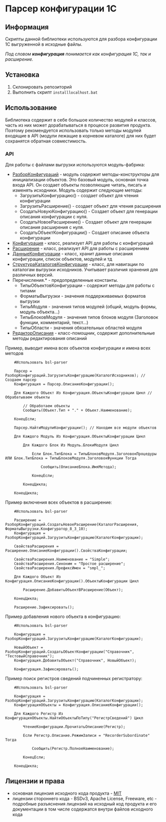 ﻿# Парсер конфигурации 1С

## Информация

Скрипты данной библиотеки используются для разбора конфигурации 1С выгруженной в исходные файлы.

*Под словом **конфигурация** понимается как конфигурация 1С, так и расширение.*

## Установка

1. Склонировать репозиторий
2. Выполнить скрипт `installlocalhost.bat`

## Использование

Библиотека содержит в себе большое количество модулей и классов, часть из них может дорабатываться в процессе развития продукта.
Поэтому рекомендуется использовать только методы модулей входящие в API (модули лежащие в корневом каталоге) для них будет сохранятся обратная совместимость.

### API

Для работы с файлами выгрузки используются модуль-фабрика:

* [РазборКонфигураций](src/Модули/РазборКонфигураций.os) - модуль содержит методы-конструкторы для инициализации объектов.
  Это базовый модуль, основная точка входа API. Он создает объекты позволяющие читать, писать и изменять исходники.
  Модуль содержит следующие методы:
  * ЗагрузитьКонфигурацию() - создает объект для чтения конфигурации
  * ЗагрузитьРасширение() - создает объект для чтения расширения
  * СоздатьНовуюКонфигурацию() - Создает объект для генерации описания конфигурации с нуля.
  * СоздатьНовоеРасширение() - Создает объект для генерации описания расширения с нуля.
  * СоздатьОбъектКонфигурации() - Создает описание объекта конфигурации
* [Конфигурация](src/Классы/Конфигурация.os) - класс, реализует API для работы с конфигураций
* [Расширение](src/Классы/Расширение.os) - класс, реализует API для работы с расширением
* [ДанныеКонфигурации](src/Классы/ДанныеКонфигурации.os) - класс, хранит данные описания конфигурации, список объектов, модулей и тд
* [СтруктураКаталоговКонфигурации](src/Классы/СтруктураКаталоговКонфигурации.os) - класс, для навигации по каталогам выгрузки исходников. Учитывает различия хранения для различных версий.
* Перечисления.* - предопределенные константы.
  * ТипыОбъектовКонфигурации - содержит методы для работы с типами
  * ФорматыВыгрузки - значения поддерживаемых форматов выгрузки
  * ТипыМодуля - значения типов модулей (общий, модуль формы, модуль объекта...)
  * ТипыБлоковМодуля - значения типов блоков модуля (Заголовок функции, комментарий, текст...)
  * ТипыОбласти - значения обязательных областей модуля
* [РедакторОписания](src/Классы/РедакторОписания.os) - класс-помощник, содержит дополнительные методы редактирования описаний

Пример, выводит имена всех объектов конфигурации и имена всех методов

```bsl
    #Использовать bsl-parser

    Парсер = РазборКонфигураций.ЗагрузитьКонфигурацию(КаталогИсходников); // Создаем парсер
    Конфигурация = Парсер.ОписаниеКонфигурации();

    Для Каждого Объект Из Конфигурация.ОбъектыКонфигурации Цикл // Обрабатываем объекты

        // Обработаем объекты
        Сообщить(Объект.Тип + "." + Объект.Наименование);

    КонецЕсли;

    Парсер.НайтиМодулиКонфигурации(); // Находим все модули объектов

    Для Каждого Модуль Из Конфигурация.ОбъектыКонфигурации Цикл

        Для Каждого Блок Из Модуль.БлокиМодуля Цикл

            Если Блок.ТипБлока = ТипыБлоковМодуля.ЗаголовокПроцедуры ИЛИ Блок.ТипБлока = ТипыБлоковМодуля.ЗаголовокФункции Тогда

                Сообщить(ОписаниеБлока.ИмяМетода);

            КонецЕсли;

        КонецЦикла;

    КонецЦикла;
```

Пример включения всех объектов в расширение:

```bsl
    #Использовать bsl-parser

    Расширение = РазборКонфигураций.СоздатьНовоеРасширение(КаталогРасширения, ФорматыВыгрузки.Конфигуратор_8_3_10);
    Конфигурация = РазборКонфигураций.ЗагрузитьКонфигурацию(КаталогКонфигурации);

    СвойстваРасширения = Расширение.ОписаниеКонфигурации().СвойстваКонфигурации;

    СвойстваРасширения.Наименование = "Simple";
    СвойстваРасширения.Синоним = "Простое расширение";
    СвойстваРасширения.ПрефиксИмен = "smpl_";

    Для Каждого Объект Из Конфигурация.ОписаниеКонфигурации().ОбъектыКонфигурации Цикл

        Расширение.ДобавитьОбъектВРасширение(Объект);

    КонецЦикла;

    Расширение.Зафиксировать();

```

Пример добавления нового объекта в конфигурацию:

```bsl
    #Использовать bsl-parser

    Конфигурация = РазборКонфигураций.ЗагрузитьКонфигурацию(КаталогКонфигурации);

    НовыйОбъект = РазборКонфигураций.СоздатьОбъектКонфигурации("Справочник", "ТестовыйСправочник");
    Конфигурация.ДобавитьОбъект("Справочник", НовыйОбъект);

    Конфигурация.Зафиксировать();

```

Пример поиск регистров сведений подчиненных регистратору:

```bsl
    #Использовать bsl-parser

    Конфигурация = РазборКонфигураций.ЗагрузитьКонфигурацию(КаталогКонфигурации);
    КонфигурацияОбъекты = Конфигурация.ОписаниеКонфигурации();

    Для Каждого Регистр Из КонфигурацияОбъекты.НайтиОбъектыПоТипу("РегистрСведений") Цикл

        ЧтениеКонфигурации.ПрочитатьОписание(Регистр);

        Если Регистр.Описание.РежимЗаписи = "RecorderSubordinate" Тогда

            Сообщить(Регистр.ПолноеНаименование);

        КонецЕсли;

    КонецЦикла;

```

## Лицензии и права

* основная лицензия исходного кода продукта - [MIT](LICENSE)
* лицензии стороннего кода - BSDv3, Apache License, Freeware, etc - подробные разъяснения лицензий на исходный код продукта и его документации в том числе содержатся внутри файлов исходного кода
